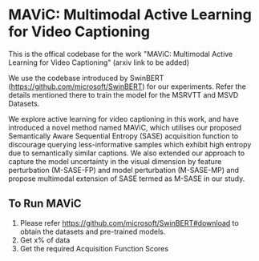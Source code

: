 # MAViC: Multimodal Active Learning for Video Captioning

This is the offical codebase for the work "MAViC: Multimodal Active Learning for Video Captioning" (arxiv link to be added)

We use the codebase introduced by SwinBERT (https://github.com/microsoft/SwinBERT) for our experiments. Refer the details mentioned there to train the model for the MSRVTT and MSVD Datasets.

We explore active learning for video captioning in this work, and have introduced a novel method named MAViC, which utilises our proposed Semantically Aware Sequential Entropy (SASE) acquisition function to discourage querying less-informative samples which exhibit high entropy due to semantically similar captions. We also extended our approach to capture the model uncertainty in the visual dimension by feature perturbation (M-SASE-FP) and model perturbation (M-SASE-MP) and propose multimodal extension of SASE termed as M-SASE in our study.

## To Run MAViC

1. Please refer https://github.com/microsoft/SwinBERT#download to obtain the datasets and pre-trained models.
2. Get x% of data
3. Get the required Acquisition Function Scores
